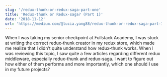 ```yaml
---
slug: '/redux-thunk-or-redux-saga-part-one'
title: 'Redux-thunk or Redux-saga? (Part 1)'
date: '2018-11-12'
url: 'https://medium.com/@lucia.yang88/redux-thunk-or-redux-saga-part-1-1d009de9ded2'
---
```


When I was taking my senior checkpoint at Fullstack Academy, I was stuck at writing the correct redux-thunk creator in my redux store, which made me realize that I didn’t quite understand how redux-thunk works. When I was reviewing this topic, I saw quite a few articles regarding different redux middleware, especially redux-thunk and redux-saga. I want to figure out how either of them performs and more importantly, which one should I use in my future projects?
